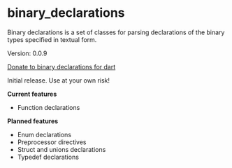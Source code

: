 binary_declarations
=====

Binary declarations is a set of classes for parsing declarations of the binary types specified in textual form.

Version: 0.0.9

[Donate to binary declarations for dart](https://www.paypal.com/cgi-bin/webscr?cmd=_donations&business=binary.dart@gmail.com&item_name=binary.declarations.for.dart&currency_code=USD)

Initial release. Use at your own risk!

**Current features**

- Function declarations

**Planned features**

- Enum declarations
- Preprocessor directives
- Struct and unions declarations
- Typedef declarations


